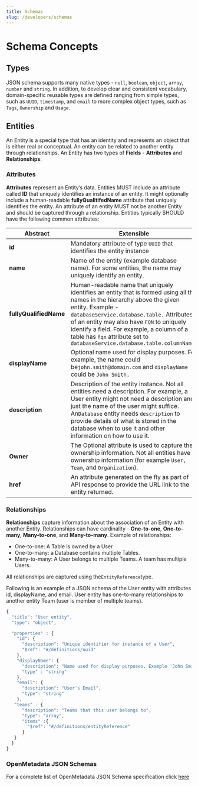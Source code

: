 ```yaml
---
title: Schemas
slug: /developers/schemas
---
```


# Schema Concepts

## Types

JSON schema supports many native types - `null`, `boolean`, `object`, `array`, `number` and `string`. In addition, to develop clear and consistent vocabulary, domain-specific reusable types are defined ranging from simple types, such as `UUID`, `timestamp`, and `email` to more complex object types, such as `Tags`, `Ownership` and `Usage`.

## Entities

An Entity is a special type that has an identity and represents an object that is either real or conceptual. An entity can be related to another entity through relationships. An Entity has two types of **Fields** - **Attributes** and **Relationships**:

### **Attributes**

**Attributes** represent an Entity’s data. Entities MUST include an attribute called **ID** that uniquely identifies an instance of an entity. It might optionally include a human-readable **fullyQualitifedName** attribute that uniquely identifies the entity. An attribute of an entity MUST not be another Entity and should be captured through a relationship. Entities typically SHOULD have the following common attributes:

| Abstract               | Extensible                                                                                                                                                                                                                                                                                                                                                        |
| ---------------------- | ----------------------------------------------------------------------------------------------------------------------------------------------------------------------------------------------------------------------------------------------------------------------------------------------------------------------------------------------------------------- |
| **id**                 | Mandatory attribute of type `UUID` that identifies the entity instance                                                                                                                                                                                                                                                                                            |
| **name**               | Name of the entity (example database name). For some entities, the name may uniquely identify an entity.                                                                                                                                                                                                                                                          |
| **fullyQualifiedName** | Human-readable name that uniquely identifies an entity that is formed using all the names in the hierarchy above the given entity. Example - `databaseService.database.table.` Attributes of an entity may also have `FQN` to uniquely identify a field. For example, a column of a table has `fqn` attribute set to `databaseService.database.table.columnName.` |
| **displayName**        | Optional name used for display purposes. For example, the name could be`john.smith@domain.com` and `displayName` could be `John Smith.`                                                                                                                                                                                                                           |
| **description**        | Description of the entity instance. Not all entities need a description. For example, a User entity might not need a description and just the name of the user might suffice. An`Database` entity needs `description` to provide details of what is stored in the database when to use it and other information on how to use it.                                 |
| **Owner**              | The Optional attribute is used to capture the ownership information. Not all entities have ownership information (for example `User, Team`, and `Organization`).                                                                                                                                                                                                  |
| **href**               | An attribute generated on the fly as part of API response to provide the URL link to the entity returned.                                                                                                                                                                                                                                                         |

### **Relationships**

**Relationships** capture information about the association of an Entity with another Entity. Relationships can have cardinality - **One-to-one**, **One-to-many**, **Many-to-one**, and **Many-to-many**. Example of relationships:

* One-to-one: A Table is owned by a User
* One-to-many: a Database contains multiple Tables.
* Many-to-many: A User belongs to multiple Teams. A team has multiple Users.

All relationships are captured using the`EntityReference`type.

Following is an example of a JSON schema of the User entity with attributes id, displayName, and email. User entity has one-to-many relationships to another entity Team (user is member of multiple teams).

```javascript
{
  "title": "User entity",
  "type": "object",

  "properties" : {
    "id": {
      "description": "Unique identifier for instance of a User",
      "$ref": "#/definitions/uuid"
    },
    "displayName": {
      "description": "Name used for display purposes. Example 'John Smith'",
      "type" : "string"
    },
    "email": {
      "description": "User's Email",
      "type": "string"
    },
   "teams" : {
      "description": "Teams that this user belongs to",
      "type": "array",
      "items" :{
        "$ref": "#/definitions/entityReference"
      }
   }
  }
}
```

### OpenMetadata JSON Schemas
For a complete list of OpenMetadata JSON Schema specification click [here](https://github.com/open-metadata/OpenMetadata/tree/main/openmetadata-spec/src/main/resources/json/schema)